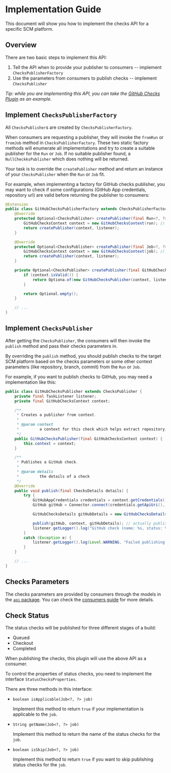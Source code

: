 # Implementation Guide

This document will show you how to implement the checks API for a specific SCM platform.

## Overview

There are two basic steps to implement this API:
1. Tell the API when to provide your publisher to consumers -- implement `ChecksPublisherFactory`
2. Use the parameters from consumers to publish checks -- implement `ChecksPublisher`

*Tip: while you are implementing this API, you can take the [GitHub Checks Plugin](https://github.com/jenkinsci/github-checks-plugin) as an example.*

## Implement `ChecksPublisherFactory`

All `ChecksPublisher`s are created by `ChecksPublisherFactory`.

When consumers are requesting a publisher, they will invoke the `fromRun` or `fromJob` method in `ChecksPublisherFactory`.
These two static factory methods will enumerate all implementations and try to create a suitable publisher for the `Run` or `Job`.
If no suitable publisher found, a `NullCheckksPublisher` which does nothing will be returned.

Your task is to override the `createPublisher` method and return an instance of your `ChecksPublisher` when the `Run` or `Job` fit.

For example, when implementing a factory for GitHub checks publisher, you may want to check if some configurations (GitHub App credentials, repository url) are valid before returning the publisher to consumers:
```java
@Extension
public class GitHubChecksPublisherFactory extends ChecksPublisherFactory {
    @Override
    protected Optional<ChecksPublisher> createPublisher(final Run<?, ?> run, final TaskListener listener) {
        GitHubChecksContext context = new GitHubChecksContext(run); // create a context to help extract configurations
        return createPublisher(context, listener);
    }

    @Override
    protected Optional<ChecksPublisher> createPublisher(final Job<?, ?> job, final TaskListener listener) {
        GitHubChecksContext context = new GitHubChecksContext(job); // create a context to help extract configurations
        return createPublisher(context, listener);
    }

    private Optional<ChecksPublisher> createPublisher(final GitHubChecksContext context, final TaskListener listener) {
        if (context.isValid()) {
            return Optiona.of(new GitHubChecksPublisher(context, listener));
        }

        return Optional.empty();
    }

    // ...
}
```

## Implement `ChecksPublisher`

After getting the `ChecksPublisher`, the consumers will then invoke the `publish` method and pass their checks parameters in.

By overriding the `publish` method, you should publish checks to the target SCM platform based on the checks parameters or some other context parameters (like repository, branch, commit) from the `Run` or `Job`.

For example, if you want to publish checks to GitHub, you may need a implementation like this:
```java
public class GitHubChecksPublisher extends ChecksPublisher {
    private final TaskListener listener;
    private final GitHubChecksContext context;

    /**
     * Creates a publisher from context.
     *
     * @param context
     *         a context for this check which helps extract repository, branch, commit, credentials, etc.
     */
    public GitHubChecksPublisher(final GitHubChecksContext context) {
        this.context = context;
    }

    /**
     * Publishes a GitHub check.
     *
     * @param details
     *         the details of a check
     */
    @Override
    public void publish(final ChecksDetails details) {
        try {
            GitHubAppCredentials credentials = context.getCredentials();
            GitHub gitHub = Connector.connect(credentials.getApiUri(), gitHubUrl, credentials); // connect to GitHub

            GitHubChecksDetails gitHubDetails = new GitHubChecksDetails(details); // extract checks parameters for GitHub

            publish(gitHub, context, gitHubDetails); // actually publishes the check using third party libraries
            listener.getLogger().log("GitHub check (name: %s, status: %s) has been published.", gitHubDetails.getName(), gitHubDetails.getStatus());
        }
        catch (Exception e) {
            listener.getLogger().log(Level.WARNING, "Failed publishing GitHub checks: " + details, e);
        }
    }

    // ...
}
```

## Checks Parameters

The checks parameters are provided by consumers through the models in the [`api` package](https://github.com/jenkinsci/checks-api-plugin/tree/master/src/main/java/io/jenkins/plugins/checks/api).
You can check the [consumers guide](consumers-guide.md#checks-parameters) for more details.

## Check Status

The status checks will be published for three different stages of a build:
- Queued
- Checkout
- Completed

When publishing the checks, this plugin will use the above API as a consumer.

To control the properties of status checks,
you need to implement the interface `StatusChecksProperties`.

There are three methods in this interface:

- `boolean isApplicable(Job<?, ?> job)`

    Implement this method to return `true` if your implementation is applicable to the `job`.
    
- `String getName(Job<?, ?> job)`

    Implement this method to return the name of the status checks for the `job`.
    
- `boolean isSkip(Job<?, ?> job)`

   Implement this method to return `true` if you want to skip publishing status checks for the `job`.
